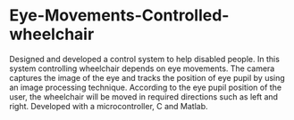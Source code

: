 # Eye-Movements-Controlled-wheelchair

Designed and developed a control system to help disabled people. In this system controlling wheelchair depends on eye movements. The camera captures the image of the eye and tracks the position of eye pupil by using an image processing technique. According to the eye pupil position of the user, the wheelchair will be moved in required directions such as left and right. Developed with a microcontroller, C and Matlab.
